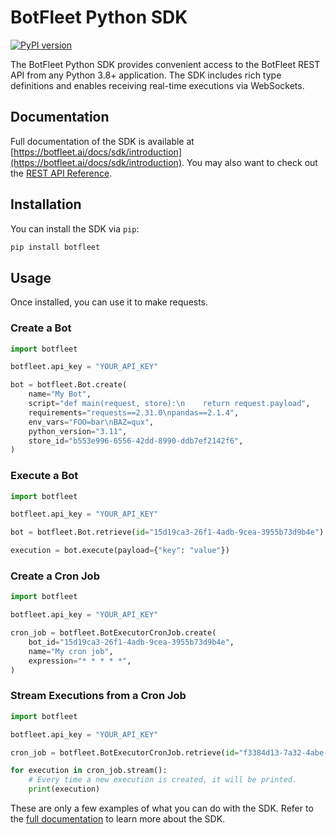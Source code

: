 # BotFleet Python SDK

[![PyPI version](https://img.shields.io/pypi/v/botfleet.svg)](https://pypi.org/project/botfleet/)

The BotFleet Python SDK provides convenient access to the BotFleet REST API from any Python 3.8+
application. The SDK includes rich type definitions and enables receiving real-time executions
via WebSockets.

## Documentation

Full documentation of the SDK is available at [https://botfleet.ai/docs/sdk/introduction](https://botfleet.ai/docs/sdk/introduction). You may also want to check out the [REST API Reference](https://botfleet.ai/docs/api/v1/introduction).

## Installation

You can install the SDK via `pip`:

```bash
pip install botfleet
```

## Usage

Once installed, you can use it to make requests.

### Create a Bot

```python
import botfleet

botfleet.api_key = "YOUR_API_KEY"

bot = botfleet.Bot.create(
    name="My Bot",
    script="def main(request, store):\n    return request.payload",
    requirements="requests==2.31.0\npandas==2.1.4",
    env_vars="FOO=bar\nBAZ=qux",
    python_version="3.11",
    store_id="b553e996-6556-42dd-8990-ddb7ef2142f6",
)
```

### Execute a Bot

```python
import botfleet

botfleet.api_key = "YOUR_API_KEY"

bot = botfleet.Bot.retrieve(id="15d19ca3-26f1-4adb-9cea-3955b73d9b4e")

execution = bot.execute(payload={"key": "value"})
```

### Create a Cron Job

```python
import botfleet

botfleet.api_key = "YOUR_API_KEY"

cron_job = botfleet.BotExecutorCronJob.create(
    bot_id="15d19ca3-26f1-4adb-9cea-3955b73d9b4e",
    name="My cron job",
    expression="* * * * *",
)
```

### Stream Executions from a Cron Job

```python
import botfleet

botfleet.api_key = "YOUR_API_KEY"

cron_job = botfleet.BotExecutorCronJob.retrieve(id="f3384d13-7a32-4abe-9c10-964ca17413b7")

for execution in cron_job.stream():
    # Every time a new execution is created, it will be printed.
    print(execution)
```

These are only a few examples of what you can do with the SDK. Refer to the [full documentation](https://botfleet.ai/docs/sdk/introduction) to learn more about the SDK.